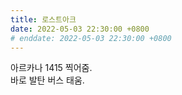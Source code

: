 ```yaml
---
title: 로스트아크
date: 2022-05-03 22:30:00 +0800
# enddate: 2022-05-03 22:30:00 +0800
---
```


아르카나 1415 찍어줌.  
바로 발탄 버스 태움.
